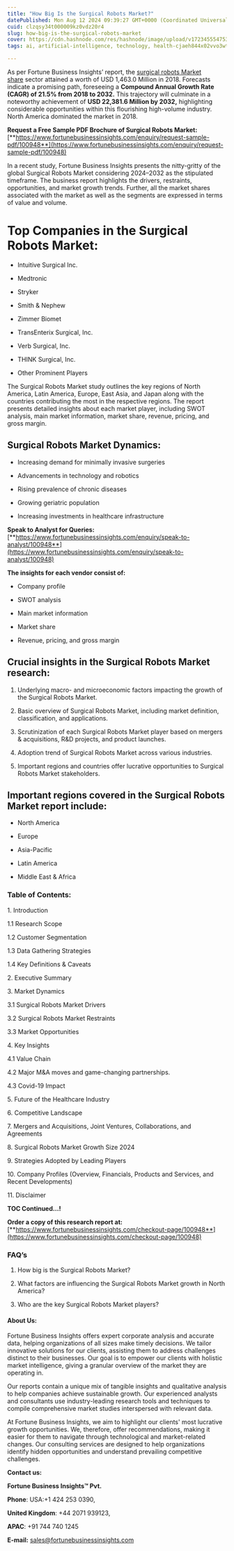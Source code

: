 ```yaml
---
title: "How Big Is the Surgical Robots Market?"
datePublished: Mon Aug 12 2024 09:39:27 GMT+0000 (Coordinated Universal Time)
cuid: clzqsy34t000009kz0vdz20r4
slug: how-big-is-the-surgical-robots-market
cover: https://cdn.hashnode.com/res/hashnode/image/upload/v1723455547531/f2c6428b-ac71-46bd-9ed2-5267167039e5.png
tags: ai, artificial-intelligence, technology, health-cjaeh844x02vvo3wtj5r2s75q, healthcare

---
```


As per Fortune Business Insights’ report, the [surgical robots Market share](https://www.fortunebusinessinsights.com/industry-reports/surgical-robots-market-100948) sector attained a worth of USD 1,463.0 Million in 2018. Forecasts indicate a promising path, foreseeing a **Compound Annual Growth Rate (CAGR) of 21.5% from 2018 to 2032.** This trajectory will culminate in a noteworthy achievement of **USD 22,381.6 Million by 2032,** highlighting considerable opportunities within this flourishing high-volume industry. North America dominated the market in 2018.

**Request a Free Sample PDF Brochure of Surgical Robots Market:** [**https://www.fortunebusinessinsights.com/enquiry/request-sample-pdf/100948**](https://www.fortunebusinessinsights.com/enquiry/request-sample-pdf/100948)

In a recent study, Fortune Business Insights presents the nitty-gritty of the global Surgical Robots Market considering 2024–2032 as the stipulated timeframe. The business report highlights the drivers, restraints, opportunities, and market growth trends. Further, all the market shares associated with the market as well as the segments are expressed in terms of value and volume.

# **Top Companies in the Surgical Robots Market:**

* Intuitive Surgical Inc.
    
* Medtronic
    
* Stryker
    
* Smith & Nephew
    
* Zimmer Biomet
    
* TransEnterix Surgical, Inc.
    
* Verb Surgical, Inc.
    
* THINK Surgical, Inc.
    
* Other Prominent Players
    

The Surgical Robots Market study outlines the key regions of North America, Latin America, Europe, East Asia, and Japan along with the countries contributing the most in the respective regions. The report presents detailed insights about each market player, including SWOT analysis, main market information, market share, revenue, pricing, and gross margin.

## Surgical Robots Market **Dynamics**:

* Increasing demand for minimally invasive surgeries
    
* Advancements in technology and robotics
    
* Rising prevalence of chronic diseases
    
* Growing geriatric population
    
* Increasing investments in healthcare infrastructure
    

**Speak to Analyst for Queries:** [**https://www.fortunebusinessinsights.com/enquiry/speak-to-analyst/100948**](https://www.fortunebusinessinsights.com/enquiry/speak-to-analyst/100948)

**The insights for each vendor consist of:**

* Company profile
    
* SWOT analysis
    
* Main market information
    
* Market share
    
* Revenue, pricing, and gross margin
    

## **Crucial insights in the Surgical Robots Market research:**

1. Underlying macro- and microeconomic factors impacting the growth of the Surgical Robots Market.
    
2. Basic overview of Surgical Robots Market, including market definition, classification, and applications.
    
3. Scrutinization of each Surgical Robots Market player based on mergers & acquisitions, R&D projects, and product launches.
    
4. Adoption trend of Surgical Robots Market across various industries.
    
5. Important regions and countries offer lucrative opportunities to Surgical Robots Market stakeholders.
    

## **Important regions covered in the Surgical Robots Market report include:**

* North America
    
* Europe
    
* Asia-Pacific
    
* Latin America
    
* Middle East & Africa
    

### **Table of Contents:**

1\. Introduction

1.1 Research Scope

1.2 Customer Segmentation

1.3 Data Gathering Strategies

1.4 Key Definitions & Caveats

2\. Executive Summary

3\. Market Dynamics

3.1 Surgical Robots Market Drivers

3.2 Surgical Robots Market Restraints

3.3 Market Opportunities

4\. Key Insights

4.1 Value Chain

4.2 Major M&A moves and game-changing partnerships.

4.3 Covid-19 Impact

5\. Future of the Healthcare Industry

6\. Competitive Landscape

7\. Mergers and Acquisitions, Joint Ventures, Collaborations, and Agreements

8\. Surgical Robots Market Growth Size 2024

9\. Strategies Adopted by Leading Players

10\. Company Profiles (Overview, Financials, Products and Services, and Recent Developments)

11\. Disclaimer

**TOC Continued…!**

**Order a copy of this research report at:** [**https://www.fortunebusinessinsights.com/checkout-page/100948**](https://www.fortunebusinessinsights.com/checkout-page/100948)

### **FAQ’s**

1. How big is the Surgical Robots Market?
    
2. What factors are influencing the Surgical Robots Market growth in North America?
    
3. Who are the key Surgical Robots Market players?
    

#### **About Us:**

Fortune Business Insights offers expert corporate analysis and accurate data, helping organizations of all sizes make timely decisions. We tailor innovative solutions for our clients, assisting them to address challenges distinct to their businesses. Our goal is to empower our clients with holistic market intelligence, giving a granular overview of the market they are operating in.

Our reports contain a unique mix of tangible insights and qualitative analysis to help companies achieve sustainable growth. Our experienced analysts and consultants use industry-leading research tools and techniques to compile comprehensive market studies interspersed with relevant data.

At Fortune Business Insights, we aim to highlight our clients' most lucrative growth opportunities. We, therefore, offer recommendations, making it easier for them to navigate through technological and market-related changes. Our consulting services are designed to help organizations identify hidden opportunities and understand prevailing competitive challenges.

**Contact us:**

**Fortune Business Insights™ Pvt.**

**Phone**: USA:+1 424 253 0390,

**United Kingdom**: +44 2071 939123,

**APAC**: +91 744 740 1245

**E-mail:** [sales@fortunebusinessinsights.com](mailto:sales@fortunebusinessinsights.com)
